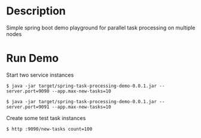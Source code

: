 # Description
Simple spring boot demo playground for parallel task processing on multiple nodes



# Run Demo
Start two service instances

```shell
$ java -jar target/spring-task-processing-demo-0.0.1.jar --server.port=9090 --app.max-new-tasks=10
```
```shell
$ java -jar target/spring-task-processing-demo-0.0.1.jar --server.port=9091 --app.max-new-tasks=10
```

Create some test task instances

```shell
$ http :9090/new-tasks count=100
```
